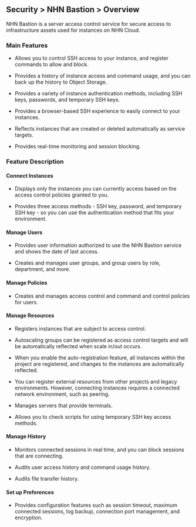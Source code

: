## Security > NHN Bastion > Overview


NHN Bastion is a server access control service for secure access to infrastructure assets used for instances on NHN Cloud.


### Main Features


* Allows you to control SSH access to your instance, and register commands to allow and block.

* Provides a history of instance access and command usage, and you can back up the history to Object Storage.

* Provides a variety of instance authentication methods, including SSH keys, passwords, and temporary SSH keys.

* Provides a browser-based SSH experience to easily connect to your instances.

* Reflects instances that are created or deleted automatically as service targets.

* Provides real-time monitoring and session blocking.


### Feature Description


#### Connect Instances


* Displays only the instances you can currently access based on the access control policies granted to you.

* Provides three access methods - SSH key, password, and temporary SSH key - so you can use the authentication method that fits your environment.


#### Manage Users


* Provides user information authorized to use the NHN Bastion service and shows the date of last access.

* Creates and manages user groups, and group users by role, department, and more.


#### Manage Policies


* Creates and manages access control and command and control policies for users.


#### Manage Resources


* Registers instances that are subject to access control.

* Autoscaling groups can be registered as access control targets and will be automatically reflected when scale in/out occurs.

* When you enable the auto-registration feature, all instances within the project are registered, and changes to the instances are automatically reflected.

* You can register external resources from other projects and legacy environments. However, connecting instances requires a connected network environment, such as peering.


* Manages servers that provide terminals.

* Allows you to check scripts for using temporary SSH key access methods.


#### Manage History


* Monitors connected sessions in real time, and you can block sessions that are connecting.

* Audits user access history and command usage history.

* Audits file transfer history.

#### Set up Preferences


* Provides configuration features such as session timeout, maximum connected sessions, log backup, connection port management, and encryption.

